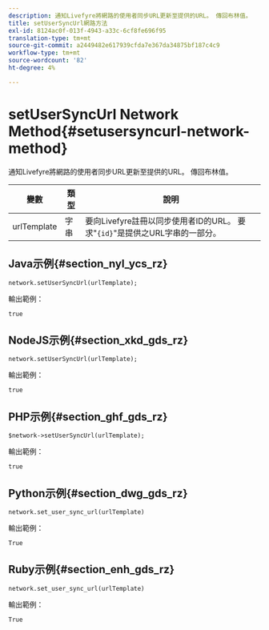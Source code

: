 ```yaml
---
description: 通知Livefyre將網路的使用者同步URL更新至提供的URL。 傳回布林值。
title: setUserSyncUrl網路方法
exl-id: 8124ac0f-013f-4943-a33c-6cf8fe696f95
translation-type: tm+mt
source-git-commit: a2449482e617939cfda7e367da34875bf187c4c9
workflow-type: tm+mt
source-wordcount: '82'
ht-degree: 4%

---
```


# setUserSyncUrl Network Method{#setusersyncurl-network-method}

通知Livefyre將網路的使用者同步URL更新至提供的URL。 傳回布林值。

| 變數 | 類型 | 說明 |
|--- |--- |--- |
| urlTemplate | 字串 | 要向Livefyre註冊以同步使用者ID的URL。 要求&quot;`{id}`&quot;是提供之URL字串的一部分。 |

## Java示例{#section_nyl_ycs_rz}

```
network.setUserSyncUrl(urlTemplate); 
```

輸出範例：

```
true
```

## NodeJS示例{#section_xkd_gds_rz}

```
network.setUserSyncUrl(urlTemplate); 
```

輸出範例：

```
true
```

## PHP示例{#section_ghf_gds_rz}

```
$network->setUserSyncUrl(urlTemplate); 
```

輸出範例：

```
true
```

## Python示例{#section_dwg_gds_rz}

```
network.set_user_sync_url(urlTemplate) 
```

輸出範例：

```
True
```

## Ruby示例{#section_enh_gds_rz}

```
network.set_user_sync_url(urlTemplate) 
```

輸出範例：

```
True
```
